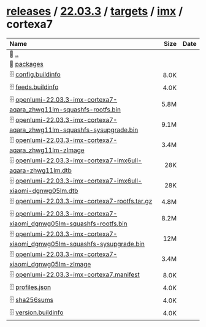 ---
---

# [releases](/releases/) / [22.03.3](/releases/22.03.3/) / [targets](/releases/22.03.3/targets/) / [imx](/releases/22.03.3/targets/imx/) / cortexa7


| Name | Size | Date |
|:---|---:|---|
| 📁 [..](../) | | |
| 📁 [packages](packages) | | |
| 🗄️ [config.buildinfo](./config.buildinfo) | 8.0K | |
| 🗄️ [feeds.buildinfo](./feeds.buildinfo) | 4.0K | |
| 🗄️ [openlumi-22.03.3-imx-cortexa7-aqara_zhwg11lm-squashfs-rootfs.bin](./openlumi-22.03.3-imx-cortexa7-aqara_zhwg11lm-squashfs-rootfs.bin) | 5.8M | |
| 🗄️ [openlumi-22.03.3-imx-cortexa7-aqara_zhwg11lm-squashfs-sysupgrade.bin](./openlumi-22.03.3-imx-cortexa7-aqara_zhwg11lm-squashfs-sysupgrade.bin) | 9.1M | |
| 🗄️ [openlumi-22.03.3-imx-cortexa7-aqara_zhwg11lm-zImage](./openlumi-22.03.3-imx-cortexa7-aqara_zhwg11lm-zImage) | 3.4M | |
| 🗄️ [openlumi-22.03.3-imx-cortexa7-imx6ull-aqara-zhwg11lm.dtb](./openlumi-22.03.3-imx-cortexa7-imx6ull-aqara-zhwg11lm.dtb) | 28K | |
| 🗄️ [openlumi-22.03.3-imx-cortexa7-imx6ull-xiaomi-dgnwg05lm.dtb](./openlumi-22.03.3-imx-cortexa7-imx6ull-xiaomi-dgnwg05lm.dtb) | 28K | |
| 🗄️ [openlumi-22.03.3-imx-cortexa7-rootfs.tar.gz](./openlumi-22.03.3-imx-cortexa7-rootfs.tar.gz) | 4.8M | |
| 🗄️ [openlumi-22.03.3-imx-cortexa7-xiaomi_dgnwg05lm-squashfs-rootfs.bin](./openlumi-22.03.3-imx-cortexa7-xiaomi_dgnwg05lm-squashfs-rootfs.bin) | 8.2M | |
| 🗄️ [openlumi-22.03.3-imx-cortexa7-xiaomi_dgnwg05lm-squashfs-sysupgrade.bin](./openlumi-22.03.3-imx-cortexa7-xiaomi_dgnwg05lm-squashfs-sysupgrade.bin) | 12M | |
| 🗄️ [openlumi-22.03.3-imx-cortexa7-xiaomi_dgnwg05lm-zImage](./openlumi-22.03.3-imx-cortexa7-xiaomi_dgnwg05lm-zImage) | 3.4M | |
| 🗄️ [openlumi-22.03.3-imx-cortexa7.manifest](./openlumi-22.03.3-imx-cortexa7.manifest) | 8.0K | |
| 🗄️ [profiles.json](./profiles.json) | 4.0K | |
| 🗄️ [sha256sums](./sha256sums) | 4.0K | |
| 🗄️ [version.buildinfo](./version.buildinfo) | 4.0K | |


